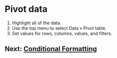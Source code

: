 # Pivot data

1. Highlight all of the data.
2. Use the top menu to select Data » Pivot table.
3. Set values for rows, columns, values, and filters.

## Next: [Conditional Formatting](06-conditional-formatting.md)
